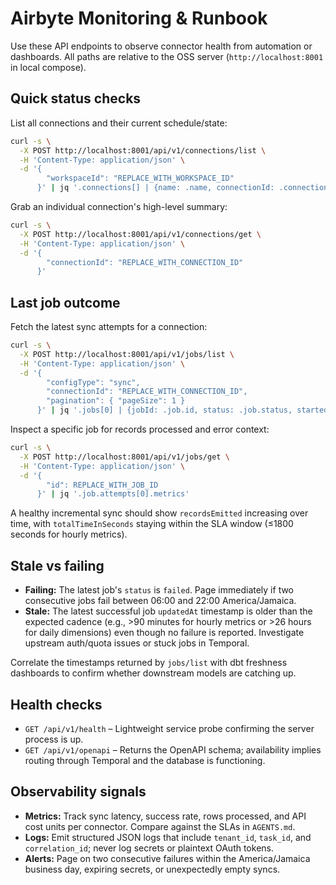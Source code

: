 # Airbyte Monitoring & Runbook

Use these API endpoints to observe connector health from automation or dashboards. All paths are relative to the OSS server (`http://localhost:8001` in local compose).

## Quick status checks

List all connections and their current schedule/state:

```bash
curl -s \
  -X POST http://localhost:8001/api/v1/connections/list \
  -H 'Content-Type: application/json' \
  -d '{
        "workspaceId": "REPLACE_WITH_WORKSPACE_ID"
      }' | jq '.connections[] | {name: .name, connectionId: .connectionId, status: .status, scheduleType: .scheduleType}'
```

Grab an individual connection's high-level summary:

```bash
curl -s \
  -X POST http://localhost:8001/api/v1/connections/get \
  -H 'Content-Type: application/json' \
  -d '{
        "connectionId": "REPLACE_WITH_CONNECTION_ID"
      }'
```

## Last job outcome

Fetch the latest sync attempts for a connection:

```bash
curl -s \
  -X POST http://localhost:8001/api/v1/jobs/list \
  -H 'Content-Type: application/json' \
  -d '{
        "configType": "sync",
        "connectionId": "REPLACE_WITH_CONNECTION_ID",
        "pagination": { "pageSize": 1 }
      }' | jq '.jobs[0] | {jobId: .job.id, status: .job.status, startedAt: .job.createdAt, updatedAt: .job.updatedAt}'
```

Inspect a specific job for records processed and error context:

```bash
curl -s \
  -X POST http://localhost:8001/api/v1/jobs/get \
  -H 'Content-Type: application/json' \
  -d '{
        "id": REPLACE_WITH_JOB_ID
      }' | jq '.job.attempts[0].metrics'
```

A healthy incremental sync should show `recordsEmitted` increasing over time, with `totalTimeInSeconds` staying within the SLA window (≤1800 seconds for hourly metrics).

## Stale vs failing

- **Failing:** The latest job's `status` is `failed`. Page immediately if two consecutive jobs fail between 06:00 and 22:00 America/Jamaica.
- **Stale:** The latest successful job `updatedAt` timestamp is older than the expected cadence (e.g., >90 minutes for hourly metrics or >26 hours for daily dimensions) even though no failure is reported. Investigate upstream auth/quota issues or stuck jobs in Temporal.

Correlate the timestamps returned by `jobs/list` with dbt freshness dashboards to confirm whether downstream models are catching up.

## Health checks

- `GET /api/v1/health` – Lightweight service probe confirming the server process is up.
- `GET /api/v1/openapi` – Returns the OpenAPI schema; availability implies routing through Temporal and the database is functioning.

## Observability signals

- **Metrics:** Track sync latency, success rate, rows processed, and API cost units per connector. Compare against the SLAs in `AGENTS.md`.
- **Logs:** Emit structured JSON logs that include `tenant_id`, `task_id`, and `correlation_id`; never log secrets or plaintext OAuth tokens.
- **Alerts:** Page on two consecutive failures within the America/Jamaica business day, expiring secrets, or unexpectedly empty syncs.
